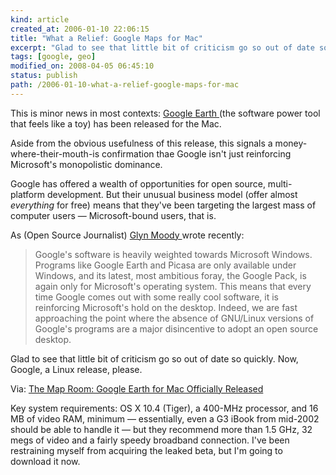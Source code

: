 ```yaml
--- 
kind: article
created_at: 2006-01-10 22:06:15
title: "What a Relief: Google Maps for Mac"
excerpt: "Glad to see that little bit of criticism go so out of date so quickly. Now, Google, a Linux release, please."
tags: [google, geo]
modified_on: 2008-04-05 06:45:10
status: publish 
path: /2006-01-10-what-a-relief-google-maps-for-mac
---
```


This is minor news in most contexts: <a href="http://earth.google.com/">Google Earth </a>(the software power tool that feels like a toy) has been released for the Mac. 

Aside from the obvious usefulness of this release, this signals a money-where-their-mouth-is confirmation thae Google isn't just reinforcing Microsoft's monopolistic dominance. 

Google has offered a wealth of opportunities for open source, multi-platform development. But their unusual business model (offer almost *everything* for free) means that they've been targeting the largest mass of computer users &mdash; Microsoft-bound users, that is. 

As (Open Source Journalist) <a href="http://opendotdotdot.blogspot.com/">Glyn Moody </a>wrote recently:

<blockquote class="large">Google's software is heavily weighted towards Microsoft Windows. Programs like Google Earth and Picasa are only available under Windows, and its latest, most ambitious foray, the Google Pack, is again only for Microsoft's operating system. This means that every time Google comes out with some really cool software, it is reinforcing Microsoft's hold on the desktop. Indeed, we are fast approaching the point where the absence of GNU/Linux versions of Google's programs are a major disincentive to adopt an open source desktop.</blockquote>

Glad to see that little bit of criticism go so out of date so quickly. Now, Google, a Linux release, please.

Via: <a href="http://www.mcwetboy.net/maproom/2006/01/google_earth_for_mac_officially_released.phtml">The Map Room: Google Earth for Mac Officially Released</a>

Key system requirements: OS X 10.4 (Tiger), a 400-MHz processor, and 16 MB of video RAM, minimum &mdash; essentially, even a G3 iBook from mid-2002 should be able to handle it &mdash; but they recommend more than 1.5 GHz, 32 megs of video and a fairly speedy broadband connection. I've been restraining myself from acquiring the leaked beta, but I'm going to download it now.